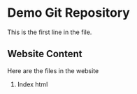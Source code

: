 # Demo Git Repository

This is the first line in the file.

## Website Content

Here are the files in the website

1. Index html